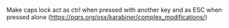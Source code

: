 Make caps lock act as ctrl when pressed with another key and as ESC when pressed alone
(https://pqrs.org/osx/karabiner/complex_modifications/)
